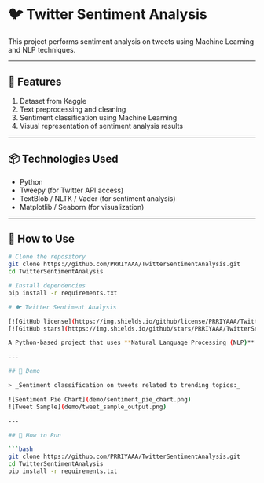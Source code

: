 # 🐦 Twitter Sentiment Analysis

This project performs sentiment analysis on tweets using Machine Learning and NLP techniques.

---

## 📌 Features

1. Dataset from Kaggle  
2. Text preprocessing and cleaning  
3. Sentiment classification using Machine Learning  
4. Visual representation of sentiment analysis results  

---

## 📦 Technologies Used

- Python  
- Tweepy (for Twitter API access)  
- TextBlob / NLTK / Vader (for sentiment analysis)  
- Matplotlib / Seaborn (for visualization)  

---

## 🚀 How to Use

```bash
# Clone the repository
git clone https://github.com/PRRIYAAA/TwitterSentimentAnalysis.git
cd TwitterSentimentAnalysis

# Install dependencies
pip install -r requirements.txt

# 🐦 Twitter Sentiment Analysis

[![GitHub license](https://img.shields.io/github/license/PRRIYAAA/TwitterSentimentAnalysis)](https://github.com/PRRIYAAA/TwitterSentimentAnalysis/blob/main/LICENSE)
[![GitHub stars](https://img.shields.io/github/stars/PRRIYAAA/TwitterSentimentAnalysis?style=social)](https://github.com/PRRIYAAA/TwitterSentimentAnalysis/stargazers)

A Python-based project that uses **Natural Language Processing (NLP)** and **Machine Learning** to analyze the sentiment of tweets — whether they are **positive**, **negative**, or **neutral**.

---

## 📸 Demo

> _Sentiment classification on tweets related to trending topics:_

![Sentiment Pie Chart](demo/sentiment_pie_chart.png)  
![Tweet Sample](demo/tweet_sample_output.png)

---

## 🚀 How to Run

```bash
git clone https://github.com/PRRIYAAA/TwitterSentimentAnalysis.git
cd TwitterSentimentAnalysis
pip install -r requirements.txt


